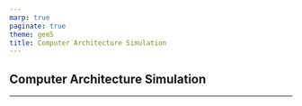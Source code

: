 ```yaml
---
marp: true
paginate: true
theme: gem5
title: Computer Architecture Simulation
---
```


<!-- _class: title -->

## Computer Architecture Simulation

---

